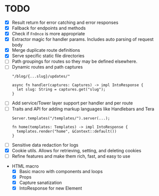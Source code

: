 # TODO

- [x] Result return for error catching and error responses
- [x] Fallback for endpoints and methods
- [x] Check if `FnOnce` is more appropriate
- [x] Extractor magic for handler params. Includes auto parsing of request body
- [x] Merge duplicate route definitions
- [x] Serve specific static file directories
- [ ] Path groupings for routes so they may be defined elsewhere.
- [ ] Dynamic routes and path captures
  ```
  "/blog/{...slug}/updates/"
  
  async fn handler(captures: Captures) -> impl IntoResponse {
    let slug: String = captures.get("slug");
  }
  ```
- [ ] Add service/Tower layer support per handler and per route
- [ ] Traits and API for adding markup languages like Handlebars and Tera
  ```
  Server.templates("/templates/").server(...);
  
  fn home(templates: Templates) -> impl IntoResponse {
    templates.render("home", &Context::default()) 
  }
  ```
- [ ] Sensitive data redaction for logs
- [x] Cookie utils. Allows for retrieving, setting, and deleting cookies
- [ ] Refine features and make them rich, fast, and easy to use

- HTML macro
  - [x] Basic macro with components and loops
  - [x] Props
  - [x] Capture sanatization
  - [x] IntoResponse for new Element
